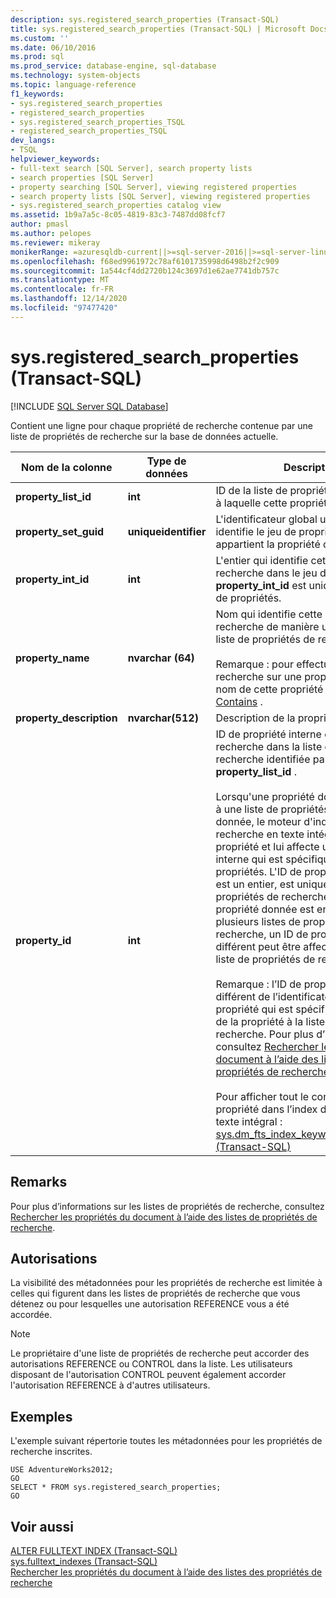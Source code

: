 ```yaml
---
description: sys.registered_search_properties (Transact-SQL)
title: sys.registered_search_properties (Transact-SQL) | Microsoft Docs
ms.custom: ''
ms.date: 06/10/2016
ms.prod: sql
ms.prod_service: database-engine, sql-database
ms.technology: system-objects
ms.topic: language-reference
f1_keywords:
- sys.registered_search_properties
- registered_search_properties
- sys.registered_search_properties_TSQL
- registered_search_properties_TSQL
dev_langs:
- TSQL
helpviewer_keywords:
- full-text search [SQL Server], search property lists
- search properties [SQL Server]
- property searching [SQL Server], viewing registered properties
- search property lists [SQL Server], viewing registered properties
- sys.registered_search_properties catalog view
ms.assetid: 1b9a7a5c-8c05-4819-83c3-7487dd08fcf7
author: pmasl
ms.author: pelopes
ms.reviewer: mikeray
monikerRange: =azuresqldb-current||>=sql-server-2016||>=sql-server-linux-2017||=azuresqldb-mi-current
ms.openlocfilehash: f68ed9961972c78af6101735998d6498b2f2c909
ms.sourcegitcommit: 1a544cf4dd2720b124c3697d1e62ae7741db757c
ms.translationtype: MT
ms.contentlocale: fr-FR
ms.lasthandoff: 12/14/2020
ms.locfileid: "97477420"
---
```

# <a name="sysregistered_search_properties-transact-sql"></a>sys.registered_search_properties (Transact-SQL)
[!INCLUDE [SQL Server SQL Database](../../includes/applies-to-version/sql-asdb.md)]

  Contient une ligne pour chaque propriété de recherche contenue par une liste de propriétés de recherche sur la base de données actuelle.  
  
|Nom de la colonne|Type de données|Description|  
|-----------------|---------------|-----------------|  
|**property_list_id**|**int**|ID de la liste de propriétés de recherche à laquelle cette propriété appartient.|  
|**property_set_guid**|**uniqueidentifier**|L'identificateur global unique GUID qui identifie le jeu de propriétés auquel appartient la propriété de recherche.|  
|**property_int_id**|**int**|L'entier qui identifie cette propriété de recherche dans le jeu de propriétés. **property_int_id** est unique dans le jeu de propriétés.|  
|**property_name**|**nvarchar (64)**|Nom qui identifie cette propriété de recherche de manière unique dans la liste de propriétés de recherche.<br /><br /> Remarque : pour effectuer une recherche sur une propriété, spécifiez le nom de cette propriété dans le prédicat [Contains](../../t-sql/queries/contains-transact-sql.md) .|  
|**property_description**|**nvarchar(512)**|Description de la propriété.|  
|**property_id**|**int**|ID de propriété interne de la propriété de recherche dans la liste de propriétés de recherche identifiée par la valeur **property_list_id** .<br /><br /> Lorsqu'une propriété donnée est ajoutée à une liste de propriétés de recherche donnée, le moteur d'indexation et de recherche en texte intégral inscrit la propriété et lui affecte un ID de propriété interne qui est spécifique à cette liste de propriétés. L'ID de propriété interne, qui est un entier, est unique à une liste de propriétés de recherche donnée. Si une propriété donnée est enregistrée pour plusieurs listes de propriétés de recherche, un ID de propriété interne différent peut être affecté pour chaque liste de propriétés de recherche.<br /><br /> Remarque : l’ID de propriété interne est différent de l’identificateur entier de propriété qui est spécifié lors de l’ajout de la propriété à la liste de propriétés de recherche. Pour plus d’informations, consultez [Rechercher les propriétés du document à l’aide des listes de propriétés de recherche](../../relational-databases/search/search-document-properties-with-search-property-lists.md).<br /><br /> Pour afficher tout le contenu lié à la propriété dans l’index de recherche en texte intégral : <br />                  [sys.dm_fts_index_keywords_by_property &#40;Transact-SQL&#41;](../../relational-databases/system-dynamic-management-views/sys-dm-fts-index-keywords-by-property-transact-sql.md)|  
  
## <a name="remarks"></a>Remarks  
 Pour plus d’informations sur les listes de propriétés de recherche, consultez [Rechercher les propriétés du document à l’aide des listes de propriétés de recherche](../../relational-databases/search/search-document-properties-with-search-property-lists.md).  
  
## <a name="permissions"></a>Autorisations  
 La visibilité des métadonnées pour les propriétés de recherche est limitée à celles qui figurent dans les listes de propriétés de recherche que vous détenez ou pour lesquelles une autorisation REFERENCE vous a été accordée.  
  
> [!NOTE]  
>  Le propriétaire d'une liste de propriétés de recherche peut accorder des autorisations REFERENCE ou CONTROL dans la liste. Les utilisateurs disposant de l'autorisation CONTROL peuvent également accorder l'autorisation REFERENCE à d'autres utilisateurs.  
  
## <a name="examples"></a>Exemples  
 L'exemple suivant répertorie toutes les métadonnées pour les propriétés de recherche inscrites.  
  
```  
USE AdventureWorks2012;  
GO  
SELECT * FROM sys.registered_search_properties;   
GO  
```  
  
## <a name="see-also"></a>Voir aussi  
 [ALTER FULLTEXT INDEX &#40;Transact-SQL&#41;](../../t-sql/statements/alter-fulltext-index-transact-sql.md)   
 [sys.fulltext_indexes &#40;Transact-SQL&#41;](../../relational-databases/system-catalog-views/sys-fulltext-indexes-transact-sql.md)   
 [Rechercher les propriétés du document à l’aide des listes des propriétés de recherche](../../relational-databases/search/search-document-properties-with-search-property-lists.md)  
  
  
